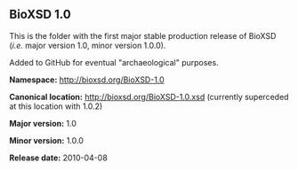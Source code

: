 ## BioXSD 1.0

This is the folder with the first major stable production release of BioXSD (*i.e.* major version 1.0, minor version 1.0.0).

Added to GitHub for eventual "archaeological" purposes.



**Namespace:** http://bioxsd.org/BioXSD-1.0

**Canonical location:** http://bioxsd.org/BioXSD-1.0.xsd	(currently superceded at this location with 1.0.2)

**Major version:** 1.0

**Minor version:** 1.0.0

**Release date:** 2010-04-08